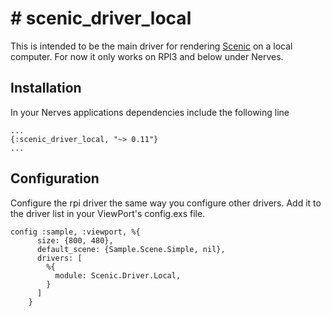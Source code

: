 # # scenic_driver_local

This is intended to be the main driver for rendering [Scenic](https://github.com/boydm/scenic) on a local computer. For now it only works on RPI3 and below under Nerves.


## Installation

In your Nerves applications dependencies include the following line

    ...
    {:scenic_driver_local, "~> 0.11"}
    ...

## Configuration

Configure the rpi driver the same way you configure other drivers. Add it
to the driver list in your ViewPort's config.exs file.

    config :sample, :viewport, %{
          size: {800, 480},
          default_scene: {Sample.Scene.Simple, nil},
          drivers: [
            %{
              module: Scenic.Driver.Local,
            }
          ]
        }


